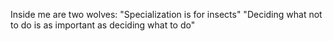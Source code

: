 Inside me are two wolves: "Specialization is for insects" "Deciding what not to do is as important as deciding what to do"

